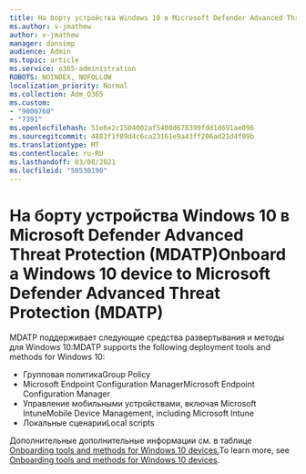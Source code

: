```yaml
---
title: На борту устройства Windows 10 в Microsoft Defender Advanced Threat Protection (MDATP)
ms.author: v-jmathew
author: v-jmathew
manager: dansimp
audience: Admin
ms.topic: article
ms.service: o365-administration
ROBOTS: NOINDEX, NOFOLLOW
localization_priority: Normal
ms.collection: Adm_O365
ms.custom:
- "9000760"
- "7391"
ms.openlocfilehash: 51e6e2c1504002af5408d678399fdd1d691ae096
ms.sourcegitcommit: 4883f1f89d4c6ca23161e9a43ff206ad21d4f09b
ms.translationtype: MT
ms.contentlocale: ru-RU
ms.lasthandoff: 03/08/2021
ms.locfileid: "50530190"
---
```

# <a name="onboard-a-windows-10-device-to-microsoft-defender-advanced-threat-protection-mdatp"></a><span data-ttu-id="76d9d-102">На борту устройства Windows 10 в Microsoft Defender Advanced Threat Protection (MDATP)</span><span class="sxs-lookup"><span data-stu-id="76d9d-102">Onboard a Windows 10 device to Microsoft Defender Advanced Threat Protection (MDATP)</span></span>

<span data-ttu-id="76d9d-103">MDATP поддерживает следующие средства развертывания и методы для Windows 10:</span><span class="sxs-lookup"><span data-stu-id="76d9d-103">MDATP supports the following deployment tools and methods for Windows 10:</span></span>

- <span data-ttu-id="76d9d-104">Групповая политика</span><span class="sxs-lookup"><span data-stu-id="76d9d-104">Group Policy</span></span>
- <span data-ttu-id="76d9d-105">Microsoft Endpoint Configuration Manager</span><span class="sxs-lookup"><span data-stu-id="76d9d-105">Microsoft Endpoint Configuration Manager</span></span>
- <span data-ttu-id="76d9d-106">Управление мобильными устройствами, включая Microsoft Intune</span><span class="sxs-lookup"><span data-stu-id="76d9d-106">Mobile Device Management, including Microsoft Intune</span></span>
- <span data-ttu-id="76d9d-107">Локальные сценарии</span><span class="sxs-lookup"><span data-stu-id="76d9d-107">Local scripts</span></span>

<span data-ttu-id="76d9d-108">Дополнительные дополнительные информации см. в таблице [Onboarding tools and methods for Windows 10 devices.](https://go.microsoft.com/fwlink/?linkid=2143460)</span><span class="sxs-lookup"><span data-stu-id="76d9d-108">To learn more, see [Onboarding tools and methods for Windows 10 devices](https://go.microsoft.com/fwlink/?linkid=2143460).</span></span>
